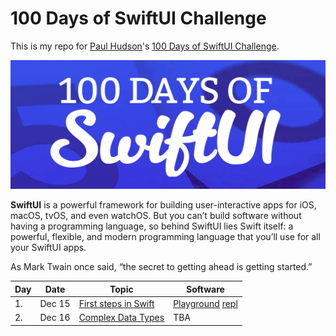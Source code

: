 # 100 Days of SwiftUI Challenge
This is my repo for [Paul Hudson](https://twitter.com/twostraws)'s [100 Days of SwiftUI Challenge](https://www.hackingwithswift.com/100/swiftui).

![](art/banner.png?raw=true)

**SwiftUI** is a powerful framework for building user-interactive apps for iOS, macOS, tvOS, and even watchOS. But you can’t build software without having a programming language, so behind SwiftUI lies Swift itself: a powerful, flexible, and modern programming language that you’ll use for all your SwiftUI apps.

As Mark Twain once said, “the secret to getting ahead is getting started.” 

| Day | Date | Topic | Software
| --- | ---- | ----- | -------- |
| 1.  | Dec 15 | [First steps in Swift](https://www.hackingwithswift.com/100/swiftui/1) | [Playground](./day/1/day-1.playground) [repl](https://repl.it/@duliodenis/100d-sui-d1)
| 2. | Dec 16 | [Complex Data Types](https://www.hackingwithswift.com/100/swiftui/2) | TBA
